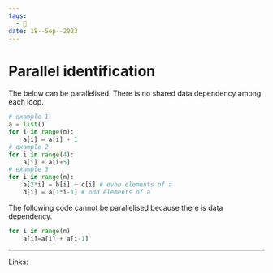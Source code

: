 ```yaml
---
tags:
  - 🌱
date: 18--Sep--2023
---
```


# Parallel identification

The below can be parallelised. There is no shared data dependency among each loop.
```python
# example 1
a = list()
for i in range(n):
    a[i] = a[i] + 1
# example 2
for i in range(4):
    a[i] + a[i+5]
# example 3
for i in range(n):
    a[2*i] = b[i] + c[i] # even elements of a
    d[i] = a[1*i-1] # odd elements of a
```

The following code cannot be parallelised because there is data dependency.
```python
for i in range(n)
    a[i]=a[i] + a[i-1]
```



---
Links: 